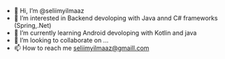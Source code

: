 - 👋 Hi, I’m @seliimyilmaaz
- 👀 I’m interested in Backend devoloping with Java annd C# frameworks (Spring,.Net)
- 🌱 I’m currently learning Android devoloping with Kotlin and java
- 💞️ I’m looking to collaborate on ...
- 📫 How to reach me seliimyilmaaz@gmaill.com

<!---
seliimyilmaaz/seliimyilmaaz is a ✨ special ✨ repository because its `README.md` (this file) appears on your GitHub profile.
You can click the Preview link to take a look at your changes.
--->
